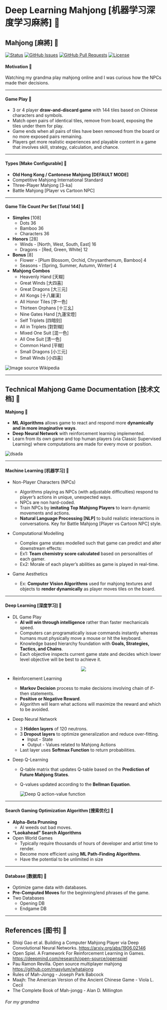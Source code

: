 # Deep Learning Mahjong [机器学习深度学习麻將] &#x1F534;

## Mahjong [麻將] &#x1F534;

<div>
  
  [![Status](https://img.shields.io/badge/status-work--in--progress-success.svg)]()
  [![GitHub Issues](https://img.shields.io/github/issues/lucylow/Deep-Learning-Mahjong---.svg)](https://github.com/lucylow/Deep-Learning-Mahjong---/issues)
  [![GitHub Pull Requests](https://img.shields.io/github/issues-pr/lucylow/Deep-Learning-Mahjong---.svg)](https://github.com/lucylow/Deep-Learning-Mahjong---/pulls)
  [![License](https://img.shields.io/bower/l/bootstrap)]()

</div>

#### Motivation &#x1F53B;

Watching my grandma play mahjong online and I was curious how the NPCs made their decisions.

---


#### Game Play &#x1F53B;
* 3 or 4 player **draw-and-discard game** with 144 tiles based on Chinese characters and symbols.
* Match open pairs of identical tiles, remove from board, exposing the tiles under them for play. 
* Game ends when all pairs of tiles have been removed from the board or no more exposed pairs remaining.
* Players get more realistic experiences and playable content in a game that involves skill, strategy, calculation, and chance.

---

#### Types [Make Configurable] &#x1F534;
* **Old Hong Kong / Cantonese Mahjong [DEFAULT MODE]**
* Competitive Mahjong International Standard
* Three-Player Mahjong [3-ka]
* Battle Mahjong [Player vs Cartoon NPC]

---


#### Game Tile Count Per Set [Total 144] &#x1F53B;
* **Simples** [108]
    * Dots 36
    * Bamboo 36
    * Characters 36
* **Honors** [28]
    * Winds - [North, West, South, East] 16
    * Dragons - [Red, Green, White] 12
* **Bonus** [8]
    * Flower - [Plum Blossom, Orchid, Chrysanthemum, Bamboo] 4
    * Seasons - [Spring, Summer, Autumn, Winter] 4
* **Mahjong Combos**
  * Heavenly Hand [天糊]
  * Great Winds [大四喜]
  * Great Dragons [大三元]
  * All Kongs [十八羅漢]
  * All Honor Tiles [字一色]
  * Thirteen Orphans [十三幺]
  * Nine Gates Hand [九蓮宝燈]
  * Self Triplets [四暗刻]
  * All in Triplets [對對糊]
  * Mixed One Suit [混一色]
  * All One Suit [清一色]
  * Common Hand [平糊]
  * Small Dragons [小三元]
  * Small Winds [小四喜]


![Image source Wikipedia](https://github.com/lucylow/Deep-Learning-Mahjong---/blob/master/images/mahjong%20tiles.png)



--- 


## Technical Mahjong Game Documentation [技术文档] &#x1F534;

#### Mahjong &#x1F53B;
* **ML Algorithms** allows game to react and respond more **dynamically and in more imaginative ways**. 
* **Deep Neural Network** with reinforcement learning implemented. 
* Learn from its own game and top human players (via Classic Supervised Learning) where computations are made for every move or position.


![dsada](https://github.com/lucylow/Deep-Learning-Mahjong---/blob/master/images/game%20theory.png)

---

#### Machine Learning [机器学习] &#x1F53B;

* Non-Player Characters (NPCs)
   * Algorithms playing as NPCs (with adjustable difficulties) respond to player’s actions in unique, unexpected ways. 
   * NPCs are non hard-coded. 
   * Train NPCs by **imitating Top Mahjong Players** to learn dynamic movements and actions.
   * **Natural Language Processing [NLP]** to build realistic interactions in conversations. Key for Battle Mahjong [Player vs Cartoon NPC] style. 

* Computational Modelling 
   * Complex game states modelled such that game can predict and alter downstream effects:
   * Ex1: **Team chemistry score calculated** based on personalities of each gamer. 
   * Ex2: Morale of each player’s abilities as game is played in real-time.
   
* Game Aesthetics
   * Ex: **Computer Vision Algorithms** used for mahjong textures and objects to **render dynamically** as player moves tiles on the board.

---


#### Deep Learning [深度学习] &#x1F53B;

* DL Game Play
   * **AI will win through intelligence** rather than faster mechanicals speed.
   * Computers can programatically issue commands instantly whereas humans must physically move a mouse or hit the keyboard.  
   * Knowledge based hierarchy foundation with **Goals, Strategies, Tactics, and Chains**. 
   * Each objective inspects current game state and decides which lower level objective will be best to achieve it. 

<p align="center"><img  src="https://github.com/lucylow/Deep-Learning-Mahjong---/blob/master/images/monte%20carlo%20tree%20search%20mahjong.png" ></p>   


* Reinforcement Learning
   * **Markov Decision** process to make decisions involving chain of if-then statements. 
   * **Positive or Negative Reward**. 
   * Algorithm will learn what actions will maximize the reward and which to be avoided.
   
* Deep Neural Network
   * 3 **Hidden layers** of 120 neutrons.
   * 3 **Dropout layers** to optimize generalization and reduce over-fitting.
      * Input - State
      * Output - Values related to Mahjong Actions
   * Last layer uses **Softmax Function** to return probabilities.
   
* Deep Q-Learning
   * Q-table matrix that updates Q-table based on the **Prediction of Future Mahjong States**.
   * Q-values updated according to the **Bellman Equation**.
   
      ![Deep Q action-value function](https://github.com/lucylow/Deep-Learning-Mahjong---/blob/master/images/deep%20q%20where%20q%20hat%20%3D%3D%20action-value%20function.png)
   

---

#### Search Gaming Optimization Algorithm [搜索优化] &#x1F53B;

* **Alpha-Beta Prunning**
   * AI weeds out bad moves.
* **“Lookahead” Search Algorithms**
* Open World Games 
   * Typically require thousands of hours of developer and artist time to render.
   * Become more efficient using **ML Path-Finding Algorithms**.
   * Have the potential to be unlimited in size

---

#### Database [数据库] &#x1F534;

* Optimize game data with databases.
* **Pre-Computed Moves** for the beginning/end phrases of the game.
* Two Databases
   * Opening DB
   * Endgame DB 

--- 

## References [图书] &#x1F534;

* Shiqi Gao et al. Building a Computer Mahjong Player via Deep Convolutional Neural Networks. https://arxiv.org/abs/1906.02146
* Open Spiel. A Framework For Reinforcement Learning in Games. https://deepmind.com/research/open-source/openspiel
* Pau Ramon Revilla. Open source multiplayer mahjong https://github.com/masylum/whatajong
* Rules of Mah-Jongg - Joseph Park Babcock
* Maajh: The American Version of the Ancient Chinese Game - Viola L. Cecil
* The Complete Book of Mah-jongg - Alan D. Millington


###### For my grandma




